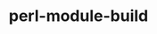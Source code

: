 ---
title: "perl-module-build"
layout: cache
categories: [package, v0.18.1]
meta: {"versions": ["0.4224"], "compilers": ["gcc@=7.3.1"], "oss": ["amzn2"], "platforms": ["linux"], "targets": ["aarch64", "graviton2", "x86_64_v3", "x86_64_v4"], "stacks": ["aws-ahug", "aws-ahug-aarch64", "root"], "num_specs": 4, "num_specs_by_stack": {"aws-ahug": 2, "root": 4, "aws-ahug-aarch64": 2}}
spec_details: [{"hash": "vobrmnpboagqrx7xezcwe57hb7ecrxki", "compiler": "gcc@=7.3.1", "versions": ["0.4224"], "os": "amzn2", "platform": "linux", "target": "x86_64_v4", "variants": [], "stacks": ["aws-ahug", "root"], "size": "-", "tarball": "https://binaries.spack.io/v0.18.1/build_cache/linux-amzn2-x86_64_v4/gcc-7.3.1/perl-module-build-0.4224/linux-amzn2-x86_64_v4-gcc-7.3.1-perl-module-build-0.4224-vobrmnpboagqrx7xezcwe57hb7ecrxki.spack"}, {"hash": "3rifflik5rarjhswrbrmefkx3wel6cvv", "compiler": "gcc@=7.3.1", "versions": ["0.4224"], "os": "amzn2", "platform": "linux", "target": "aarch64", "variants": [], "stacks": ["aws-ahug-aarch64", "root"], "size": "-", "tarball": "https://binaries.spack.io/v0.18.1/build_cache/linux-amzn2-aarch64/gcc-7.3.1/perl-module-build-0.4224/linux-amzn2-aarch64-gcc-7.3.1-perl-module-build-0.4224-3rifflik5rarjhswrbrmefkx3wel6cvv.spack"}, {"hash": "y57t6w6oa7urnpiu4w6fnpqtmzfphjer", "compiler": "gcc@=7.3.1", "versions": ["0.4224"], "os": "amzn2", "platform": "linux", "target": "graviton2", "variants": [], "stacks": ["aws-ahug-aarch64", "root"], "size": "-", "tarball": "https://binaries.spack.io/v0.18.1/build_cache/linux-amzn2-graviton2/gcc-7.3.1/perl-module-build-0.4224/linux-amzn2-graviton2-gcc-7.3.1-perl-module-build-0.4224-y57t6w6oa7urnpiu4w6fnpqtmzfphjer.spack"}, {"hash": "dvh7ey4iryyamen7na6tsffmniiayigb", "compiler": "gcc@=7.3.1", "versions": ["0.4224"], "os": "amzn2", "platform": "linux", "target": "x86_64_v3", "variants": [], "stacks": ["aws-ahug", "root"], "size": "-", "tarball": "https://binaries.spack.io/v0.18.1/build_cache/linux-amzn2-x86_64_v3/gcc-7.3.1/perl-module-build-0.4224/linux-amzn2-x86_64_v3-gcc-7.3.1-perl-module-build-0.4224-dvh7ey4iryyamen7na6tsffmniiayigb.spack"}]
---